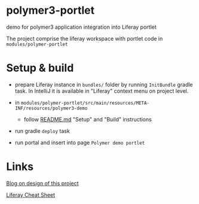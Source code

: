 # polymer3-portlet
demo for polymer3 application integration into Liferay portlet

The project comprise the liferay workspace with portlet code in `modules/polymer-portlet`

# Setup & build

* prepare Liferay instance in `bundles/` folder by running `InitBundle` gradle task. 
In IntelliJ it is available in "Liferay" context menu on project level.

*  in `modules/polymer-portlet/src/main/resources/META-INF/resources/polymer3-demo` 
    * follow [README.md](modules/polymer-portlet/src/main/resources/META-INF/resources/polymer3-demo) "Setup" and "Build" instructions 
* run gradle `deploy` task
* run portal and insert into page `Polymer demo portlet` 

# Links
[Blog on design of this project](https://blog.firsov.net/2019/06/liferay-polymer-integration.html)

[Liferay Cheat Sheet](liferay-7-cheat-sheet.md)